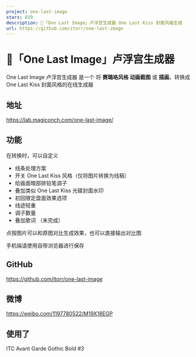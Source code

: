 ```yaml
---
project: one-last-image
stars: 839
description: 🧸「One Last Image」卢浮宫生成器 One Last Kiss 封面风格生成
url: https://github.com/itorr/one-last-image
---
```


🧸「One Last Image」卢浮宫生成器
========================

One Last Image 卢浮宫生成器 是一个 将 **赛璐珞风格** **动画截图** 或 **插画**，转换成 One Last Kiss 封面风格的在线生成器

地址
--

https://lab.magiconch.com/one-last-image/

功能
--

在转换时，可以自定义

-   线条处理方案
-   开关 One Last Kiss 风格（仅将图片转换为线稿）
-   给画面暗部排铅笔调子
-   叠加类似 One Last Kiss 光碟封面水印
-   初回限定盘面效果选项
-   线迹轻重
-   调子数量
-   叠加歌词 （未完成）

点按图片可以和原图对比生成效果，也可以直接输出对比图

手机端请使用自带浏览器进行保存

GitHub
------

https://github.com/itorr/one-last-image

微博
--

https://weibo.com/1197780522/M19X18EGP

使用了
---

ITC Avant Garde Gothic Bold #3
